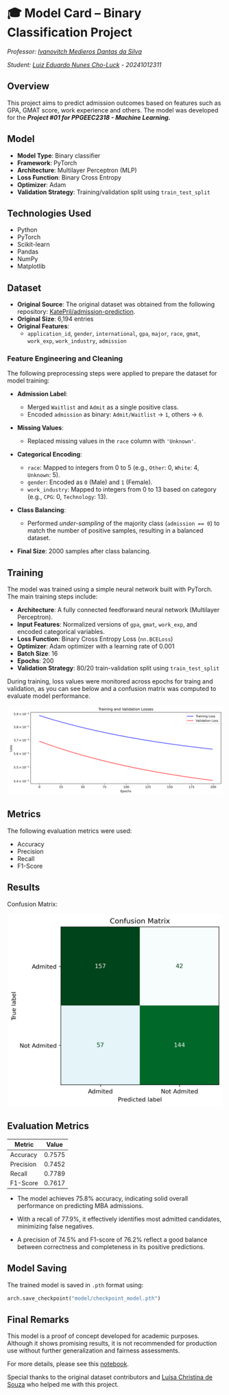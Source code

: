 # 🎓 Model Card – Binary Classification Project

*Professor:* *[Ivanovitch Medieros Dantas da Silva](https://github.com/ivanovitchm)* 

*Student: [Luiz Eduardo Nunes Cho-Luck](https://github.com/eduardocholuck) - 20241012311*

## Overview

This project aims to predict admission outcomes based on features such as GPA, GMAT score, work experience and others. The model was developed for the ***Project #01 for PPGEEC2318 - Machine Learning.***

## Model

- **Model Type**: Binary classifier  
- **Framework**: PyTorch  
- **Architecture**: Multilayer Perceptron (MLP)  
- **Loss Function**: Binary Cross Entropy  
- **Optimizer**: Adam  
- **Validation Strategy**: Training/validation split using `train_test_split`

## Technologies Used

- Python
- PyTorch
- Scikit-learn
- Pandas
- NumPy
- Matplotlib

## Dataset

- **Original Source**: The original dataset was obtained from the following repository: [KatePril/admission-prediction](https://github.com/KatePril/admission-prediction/tree/main/dataset). 
- **Original Size**: 6,194 entries  
- **Original Features**:
  - `application_id`, `gender`, `international`, `gpa`, `major`, `race`, `gmat`, `work_exp`, `work_industry`, `admission`

### Feature Engineering and Cleaning

The following preprocessing steps were applied to prepare the dataset for model training:

- **Admission Label**:
  - Merged `Waitlist` and `Admit` as a single positive class.
  - Encoded `admission` as binary: `Admit/Waitlist` → `1`, others → `0`.

- **Missing Values**:
  - Replaced missing values in the `race` column with `'Unknown'`.

- **Categorical Encoding**:
  - `race`: Mapped to integers from 0 to 5 (e.g., `Other`: 0, `White`: 4, `Unknown`: 5).
  - `gender`: Encoded as `0` (Male) and `1` (Female).
  - `work_industry`: Mapped to integers from 0 to 13 based on category (e.g., `CPG`: 0, `Technology`: 13).

- **Class Balancing**:
  - Performed *under-sampling* of the majority class (`admission == 0`) to match the number of positive samples, resulting in a balanced dataset.

- **Final Size**: 2000 samples after class balancing.


## Training

The model was trained using a simple neural network built with PyTorch. The main training steps include:

- **Architecture**: A fully connected feedforward neural network (Multilayer Perceptron).
- **Input Features**: Normalized versions of `gpa`, `gmat`, `work_exp`, and encoded categorical variables.
- **Loss Function**: Binary Cross Entropy Loss (`nn.BCELoss`)
- **Optimizer**: Adam optimizer with a learning rate of 0.001
- **Batch Size**: 16
- **Epochs**: 200
- **Validation Strategy**: 80/20 train-validation split using `train_test_split`

During training, loss values were monitored across epochs for traing and validation, as you can see below and a confusion matrix was computed to evaluate model performance. 

![loss](images/train_val_loss.png)

## Metrics

The following evaluation metrics were used:

- Accuracy  
- Precision  
- Recall
- F1-Score


## Results

Confusion Matrix:

![confusion_matrix](images/CM.png)


## Evaluation Metrics

| Metric     | Value   |
|------------|---------|
| Accuracy   | 0.7575  |
| Precision  | 0.7452  |
| Recall     | 0.7789  |
| F1-Score   | 0.7617  |


* The model achieves 75.8% accuracy, indicating solid overall performance on predicting MBA admissions.

* With a recall of 77.9%, it effectively identifies most admitted candidates, minimizing false negatives.

* A precision of 74.5% and F1-score of 76.2% reflect a good balance between correctness and completeness in its positive predictions.

## Model Saving

The trained model is saved in `.pth` format using:

```python
arch.save_checkpoint("model/checkpoint_model.pth")
```

## Final Remarks

This model is a proof of concept developed for academic purposes. Although it shows promising results, it is not recommended for production use without further generalization and fairness assessments.

For more details, please see this [notebook](model_train.ipynb).

Special thanks to the original dataset contributors and [Luísa Christina de Souza](https://github.com/luisachristina) who helped me with this project.

